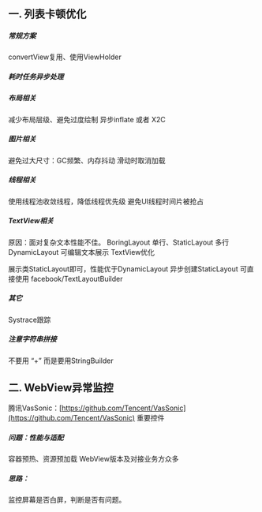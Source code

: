 ## 一. 列表卡顿优化

##### **常规方案**

convertView复用、使用ViewHolder

##### **耗时任务异步处理**

##### **布局相关**

减少布局层级、避免过度绘制
异步inflate 或者 X2C

##### **图片相关**

避免过大尺寸：GC频繁、内存抖动
滑动时取消加载

##### **线程相关**

使用线程池收敛线程，降低线程优先级
避免UI线程时间片被抢占

##### **TextView相关**

原因：面对复杂文本性能不佳。
BoringLayout 单行、StaticLayout 多行
DynamicLayout 可编辑文本展示
TextView优化

展示类StaticLayout即可，性能优于DynamicLayout
异步创建StaticLayout
可直接使用 facebook/TextLayoutBuilder

##### **其它**

Systrace跟踪

##### **注意字符串拼接**

不要用 “+” 而是要用StringBuilder



## 二. WebView异常监控
腾讯VasSonic：[https://github.com/Tencent/VasSonic](https://github.com/Tencent/VasSonic)
重要控件

##### **问题：性能与适配**

容器预热、资源预加载
WebView版本及对接业务方众多

##### **思路：**

监控屏幕是否白屏，判断是否有问题。
